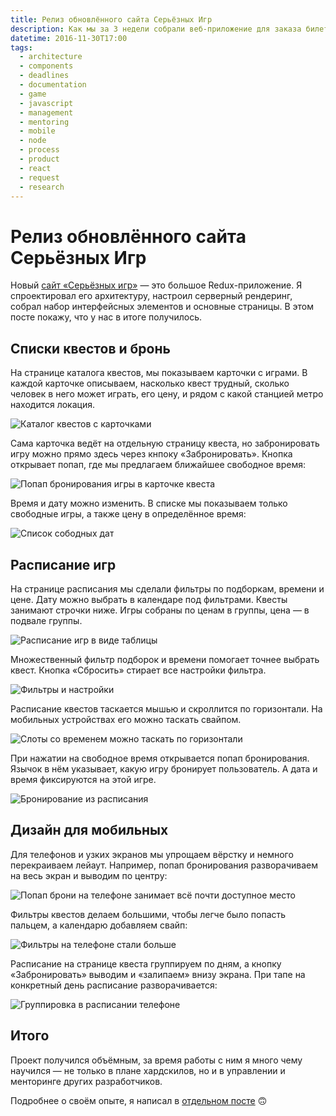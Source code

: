 ```yaml
---
title: Релиз обновлённого сайта Серьёзных Игр
description: Как мы за 3 недели собрали веб-приложение для заказа билетов на квесты в Серьёзных Играх.
datetime: 2016-11-30T17:00
tags:
  - architecture
  - components
  - deadlines
  - documentation
  - game
  - javascript
  - management
  - mentoring
  - mobile
  - node
  - process
  - product
  - react
  - request
  - research
---
```


# Релиз обновлённого сайта Серьёзных Игр

Новый [сайт «Серьёзных игр»](https://request.ru) — это большое Redux-приложение. Я спроектировал его архитектуру, настроил серверный рендеринг, собрал набор интерфейсных элементов и основные страницы. В этом посте покажу, что у нас в итоге получилось.

## Списки квестов и бронь

На странице каталога квестов, мы показываем карточки с играми. В каждой карточке описываем, насколько квест трудный, сколько человек в него может играть, его цену, и рядом с какой станцией метро находится локация.

![Каталог квестов с карточками](./catalog-1.webp)

Сама карточка ведёт на отдельную страницу квеста, но забронировать игру можно прямо здесь через кнпоку «Забронировать». Кнопка открывает попап, где мы предлагаем ближайшее свободное время:

![Попап бронирования игры в карточке квеста](./catalog-2.webp)

Время и дату можно изменить. В списке мы показываем только свободные игры, а также цену в определённое время:

![Список сободных дат](./catalog-3.webp)

## Расписание игр

На странице расписания мы сделали фильтры по подборкам, времени и цене. Дату можно выбрать в календаре под фильтрами. Квесты занимают строчки ниже. Игры собраны по ценам в группы, цена — в подвале группы.

![Расписание игр в виде таблицы](./time-table-1.webp)

Множественный фильтр подборок и времени помогает точнее выбрать квест. Кнопка «Сбросить» стирает все настройки фильтра.

![Фильтры и настройки](./time-table-2.webp)

Расписание квестов таскается мышью и скроллится по горизонтали. На мобильных устройствах его можно таскать свайпом.

![Слоты со временем можно таскать по горизонтали](./time-table-3.webp)

При нажатии на свободное время открывается попап бронирования. Язычок в нём указывает, какую игру бронирует пользователь. А дата и время фиксируются на этой игре.

![Бронирование из расписания](./time-table-4.webp)

## Дизайн для мобильных

Для телефонов и узких экранов мы упрощаем вёрстку и немного перекраиваем лейаут. Например, попап бронирования разворачиваем на весь экран и выводим по центру:

![Попап брони на телефоне занимает всё почти доступное место](./mobile-1.webp)

Фильтры квестов делаем большими, чтобы легче было попасть пальцем, а календарю добавляем свайп:

![Фильтры на телефоне стали больше](./mobile-2.webp)

Расписание на странице квеста группируем по дням, а кнопку «Забронировать» выводим и «залипаем» внизу экрана. При тапе на конкретный день расписание разворачивается:

![Группировка в расписании телефоне](./mobile-3.webp)

## Итого

Проект получился объёмным, за время работы с ним я много чему научился — не только в плане хардскилов, но и в управлении и менторинге других разработчиков.

Подробнее о своём опыте, я написал в [отдельном посте](/blog/about-new-request-site) 🙃
